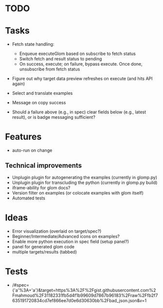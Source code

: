 # TODO

# Tasks

* Fetch state handling:
  * Enqueue executeGlom based on subscribe to fetch status
  * Switch fetch and result status to pending
  * On success, execute; on failure, bypass execute. Once done, unsubscribe from fetch status
* Figure out why target data preview refreshes on execute (and hits API again)

* Select and translate examples
* Message on copy success
* Should a failure above (e.g., in spec) clear fields below (e.g., latest result), or is badge messaging sufficient?

# Features

* auto-run on change

## Technical improvements

* Unplugin plugin for autogenerating the examples (currently in glomp.py)
* Unplugin plugin for transcluding the python (currently in glomp.py build)
* iframe-ability for glom docs?
* Version filter on examples (or colocate examples with glom itself)
* Automated tests

# Ideas

* Error visualization (overlaid on target/spec?)
* Beginner/Intermediate/Advanced icons on examples?
* Enable more python execution in spec field (setup panel?)
* panel for generated glom code
* multiple targets/results (tabbed)

# Tests

* /#spec={'a'%3A+'a'}&target=https%3A%2F%2Fgist.githubusercontent.com%2Fmahmoud%2F31182331fb5d4f1b99609d7867b96183%2Fraw%2Ffb2f7635191720834cd7ef866ee7d0e6d30630bb%2Fbad_json.json&v=1